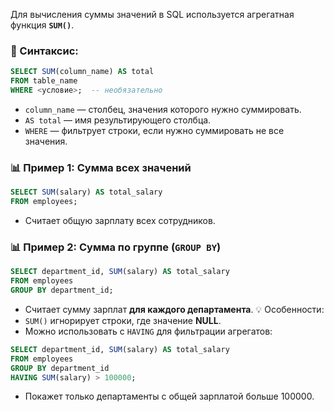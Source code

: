 Для вычисления суммы значений в SQL используется агрегатная функция **`SUM()`**.
### 📌 Синтаксис:
```sql
SELECT SUM(column_name) AS total
FROM table_name
WHERE <условие>;  -- необязательно
```
- `column_name` — столбец, значения которого нужно суммировать.
- `AS total` — имя результирующего столбца.
- `WHERE` — фильтрует строки, если нужно суммировать не все значения.
### 📊 Пример 1: Сумма всех значений
```sql
SELECT SUM(salary) AS total_salary
FROM employees;
```
- Считает общую зарплату всех сотрудников.
 ### 📊 Пример 2: Сумма по группе (`GROUP BY`)
```sql
SELECT department_id, SUM(salary) AS total_salary
FROM employees
GROUP BY department_id;
```
- Считает сумму зарплат **для каждого департамента**.
💡 Особенности:
- `SUM()` игнорирует строки, где значение **NULL**.
- Можно использовать с `HAVING` для фильтрации агрегатов:
```sql
SELECT department_id, SUM(salary) AS total_salary
FROM employees
GROUP BY department_id
HAVING SUM(salary) > 100000;
```
- Покажет только департаменты с общей зарплатой больше 100000.